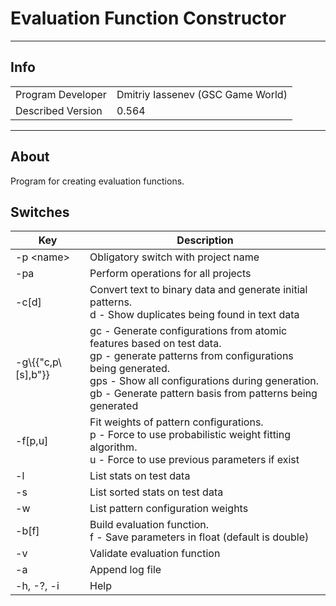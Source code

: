 # Evaluation Function Constructor

___

## Info

<table>
  <tbody>
    <tr>
      <td>Program Developer</td>
      <td>Dmitriy Iassenev (GSC Game World)</td>
    </tr>
    <tr>
      <td>Described Version</td>
      <td>0.564</td>
    </tr>
  </tbody>
</table>

___

## About

Program for creating evaluation functions.

## Switches

<table>
  <thead>
    <tr>
      <th>Key</th>
      <th>Description</th>
    </tr>
  </thead>
  <tbody>
    <tr>
      <td>-p &lt;name&gt;</td>
      <td>Obligatory switch with project name</td>
    </tr>
    <tr>
      <td>-pa</td>
      <td>Perform operations for all projects</td>
    </tr>
    <tr>
      <td>-c[d]</td>
      <td>
        Convert text to binary data and generate initial patterns. <br />d - Show duplicates being found in text data
      </td>
    </tr>
    <tr>
      <td>
        -g\{{"c,p\[s],b"}}
      </td>
      <td>
        gc - Generate configurations from atomic features based on test data. <br />gp - generate patterns from configurations being generated. <br />gps - Show all configurations during generation. <br />gb - Generate pattern basis from patterns being generated
      </td>
    </tr>
    <tr>
      <td>-f[p,u]</td>
      <td>
        Fit weights of pattern configurations. <br />p - Force to use probabilistic weight fitting algorithm. <br />u - Force to use previous parameters if exist
      </td>
    </tr>
    <tr>
      <td>-l</td>
      <td>List stats on test data</td>
    </tr>
    <tr>
      <td>-s</td>
      <td>List sorted stats on test data</td>
    </tr>
    <tr>
      <td>-w</td>
      <td>List pattern configuration weights</td>
    </tr>
    <tr>
      <td>-b[f]</td>
      <td>
        Build evaluation function. <br />f - Save parameters in float (default is double)
      </td>
    </tr>
    <tr>
      <td>-v</td>
      <td>Validate evaluation function</td>
    </tr>
    <tr>
      <td>-a</td>
      <td>Append log file</td>
    </tr>
    <tr>
      <td>-h, -?, -i</td>
      <td>Help</td>
    </tr>
  </tbody>
</table>

